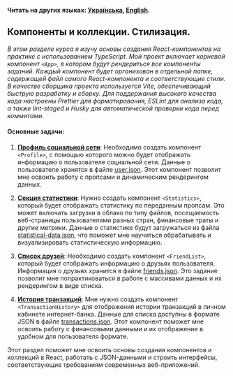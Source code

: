 **Читать на других языках: [Українська](README.ua.md),
[English](README.en.md).**

## Компоненты и коллекции. Стилизация.

_В этом разделе курса я изучу основы создания React-компонентов на практике с
использованием TypeScript. Мой проект включает корневой компонент `<App>`, в
котором будут рендериться все компоненты заданий. Каждый компонент будет
организован в отдельной папке, содержащей файл самого React-компонента и
соответствующие стили. В качестве сборщика проекта используется Vite,
обеспечивающий быструю разработку и сборку. Для поддержания высокого качества
кода настроены Prettier для форматирования, ESLint для анализа кода, а также
lint-staged и Husky для автоматической проверки кода перед коммитами._

#### Основные задачи:

1. **[Профиль социальной сети](./docs/social-profile/README.md)**: Необходимо
   создать компонент `<Profile>`, с помощью которого можно будет отображать
   информацию о пользователе социальной сети. Данные о пользователе хранятся в
   файле [user.json](./src/data/user.json). Этот компонент позволит мне освоить
   работу с пропсами и динамическим рендерингом данных.

2. **[Секция статистики](./docs/statistics/README.md)**: Нужно создать компонент
   `<Statistics>`, который будет отображать статистику по переданным пропcам.
   Это может включать загрузки в облако по типу файлов, посещаемость
   веб-страницы пользователями разных стран, финансовые траты и другие метрики.
   Данные о статистике будут загружаться из файла
   [statistical-data.json](./src/data/statistical-data.json), что поможет мне
   научиться обрабатывать и визуализировать статистическую информацию.

3. **[Список друзей](./docs/friend-list/README.md)**: Необходимо создать
   компонент `<FriendList>`, который будет отображать информацию о друзьях
   пользователя. Информация о друзьях хранится в файле
   [friends.json](./src/data/friends.json). Это задание позволит мне
   попрактиковаться в работе с массивами данных и их рендерингом в виде списка.

4. **[История транзакций](./docs/transaction-history/README.md)**: Мне нужно
   создать компонент `<TransactionHistory>` для отображения истории транзакций в
   личном кабинете интернет-банка. Данные для списка доступны в формате JSON в
   файле [transactions.json](./src/data/transactions.json). Этот компонент
   поможет мне освоить работу с финансовыми данными и их отображение в удобном
   для пользователя формате.

Этот раздел поможет мне освоить основы создания компонентов и коллекций в React,
работать с JSON-данными и строить интерфейсы, соответствующие требованиям
современных веб-приложений.
